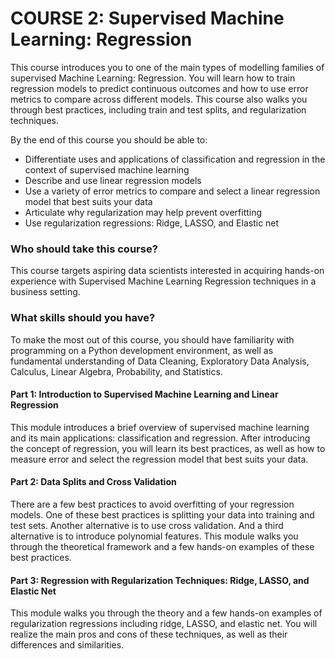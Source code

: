 COURSE 2: Supervised Machine Learning: Regression
========================================================
This course introduces you to one of the main types of modelling families of supervised Machine Learning: Regression. 
You will learn how to train regression models to predict continuous outcomes and how to use error metrics to compare across different models. 
This course also walks you through best practices, including train and test splits, and regularization techniques.

By the end of this course you should be able to:
* Differentiate uses and applications of classification and regression in the context of supervised machine learning 
* Describe and use linear regression models
* Use a variety of error metrics to compare and select a linear regression model that best suits your data
* Articulate why regularization may help prevent overfitting
* Use regularization regressions: Ridge, LASSO, and Elastic net
 
### Who should take this course?
This course targets aspiring data scientists interested in acquiring hands-on experience  with Supervised Machine Learning Regression techniques in a business setting.
 
### What skills should you have?
To make the most out of this course, you should have familiarity with programming on a Python development environment, as well as fundamental understanding of Data Cleaning, Exploratory Data Analysis, Calculus, Linear Algebra, Probability, and Statistics.

#### Part 1: Introduction to Supervised Machine Learning and Linear Regression
This module introduces a brief overview of supervised machine learning and its main applications: classification and regression. 
After introducing the concept of regression, you will learn its best practices, as well as how to measure error and select the regression model that best suits your data.


#### Part 2: Data Splits and Cross Validation
There are a few best practices to avoid overfitting of your regression models. One of these best practices is splitting your data into training and test sets. 
Another alternative is to use cross validation. And a third alternative is to introduce polynomial features. 
This module walks you through the theoretical framework and a few hands-on examples of these best practices.


#### Part 3: Regression with Regularization Techniques: Ridge, LASSO, and Elastic Net
This module walks you through the theory and a few hands-on examples of regularization regressions including ridge, LASSO, and elastic net. 
You will realize the main pros and cons of these techniques, as well as their differences and similarities.
